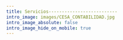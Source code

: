 ```yaml
---
title: Servicios--------------------------
intro_image: images/CESA_CONTABILIDAD.jpg
intro_image_absolute: false
intro_image_hide_on_mobile: true
---
```

